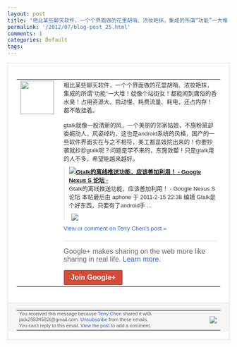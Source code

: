 ```yaml
---
layout: post
title: "相比某些聊天软件，一个个界面做的花里胡哨、浓妆艳抹，集成的所谓“功能”一大堆！就像..."
permalink: '/2012/07/blog-post_25.html'
comments: 1
categories: Default
tags: 
---
```

<div style="border:solid 1px #dfdfdf;color:#686868;font:13px Arial"><div style="background-color:#fff;padding:20px;"><table cellpadding="0" cellspacing="0"><tr><td style="padding-right:15px;vertical-align:top"><a href="https://plus.google.com/_/notifications/emlink?emrecipient=110200756825219614165&amp;emid=CMi0tb7BtLECFYyb5Qod7woAAA&amp;path=%2F108643996575278738906&amp;dt=1343208471487&amp;uob=8"><img height="75" src="https://lh3.googleusercontent.com/-KKRGTyJ5Bl0/AAAAAAAAAAI/AAAAAAAAEEY/jllxqER5dCk/s75-c-k-a/photo.jpg" style="border:solid 1px #cccccc;" width="75"/></a></td><td style="width:578px;color:#333;font:13px Arial;vertical-align:top;"><div style="padding-bottom:10px">相比某些聊天软件，一个个界面做的花里胡哨<wbr/>、浓妆艳抹，集成的所谓"功能"一大堆！就<wbr/>像个站街女！都能闻到庸俗的香水臭！占用资<wbr/>源大、启动慢、耗费流量、耗电，还占内存！<wbr/>都不敢挂着。<br/><br/>gtalk就像一股清新的风，<wbr/>一个美丽的邻家姑娘，不施粉黛却委婉动人，<wbr/>风姿绰约，这也是android系统的风格<wbr/>，国产的一些软件界面实在与之不相符，美工<wbr/>都是妓院出来的！你要抄袭就抄抄gtalk<wbr/>呢？问题是学不来的，东施效颦！只是gta<wbr/>lk用的人不多，希望能越来越好。</div><div style="margin-bottom:10px;padding-left:10px; border-left:2px solid #EAEAEA"><span style="margin-right:5px"><a href="http://goo.gl/z6zzc" style="zSoyz"><img border="0" src="https://images1-focus-opensocial.googleusercontent.com/gadgets/proxy?url=https://s2.googleusercontent.com/s2/favicons?domain%3Dgoo.gl&amp;container=focus&amp;gadget=a&amp;rewriteMime=image/*&amp;refresh=31536000&amp;resize_h=16"/><span style="font-weight:bold">Gtalk的离线推送功能，应该善加利用！ - Google Nexus S 论坛 -</span></a><div style="padding-bottom:10px">Gtalk的离线推送功能，应该善加利用！ - Google Nexus S 论坛  本帖最后由 aphone 于 2011-2-15 22:38 编辑 Gtalk是个好东西，只要有了andro<wbr/>id手 ...</div></span><span style="margin-right:5px"><a href="https://plus.google.com/_/notifications/emlink?emrecipient=110200756825219614165&amp;emid=CMi0tb7BtLECFYyb5Qod7woAAA&amp;path=%2F108643996575278738906%2Fposts%2F5cMvBXktMzY%3Fgpinv%3DAMIXal9FHJDAbnqqATMDJpW6bQhIrlO0faD1l1kFHhNmYePd3qvcbKS4eGtNh-pbbtyhIdhgz8YvXgTh92De5RV9NaU2zH-7g39_Lw824U5Xx1UZgpNqCJ4&amp;dt=1343208471487&amp;uob=8" style="zSoyz;"><img border="0" src="https://images2-focus-opensocial.googleusercontent.com/gadgets/proxy?url=http://passport.gfan.com/gfan_cu/data/avatar/000/23/52/56_avatar_middle.jpg&amp;container=focus&amp;gadget=a&amp;rewriteMime=image/*&amp;refresh=31536000&amp;resize_h=120" style="max-height:200px;max-width:275px"/></a></span></div><a href="https://plus.google.com/_/notifications/emlink?emrecipient=110200756825219614165&amp;emid=CMi0tb7BtLECFYyb5Qod7woAAA&amp;path=%2F108643996575278738906%2Fposts%2F5cMvBXktMzY%3Fgpinv%3DAMIXal9FHJDAbnqqATMDJpW6bQhIrlO0faD1l1kFHhNmYePd3qvcbKS4eGtNh-pbbtyhIdhgz8YvXgTh92De5RV9NaU2zH-7g39_Lw824U5Xx1UZgpNqCJ4&amp;dt=1343208471487&amp;uob=8" style="color:#3366CC;text-decoration:none;">View or comment on Terry Chen's post »</a><div style="margin-top:20px;border-top:solid 1px #dfdfdf"><div style="padding:15px 0;color:#686868;font:16px Arial;">Google+ makes sharing on the web more like sharing in real life. <a href="http://www.google.com/+/learnmore/" style="color:#3366CC;text-decoration:none;">Learn more</a>.</div><a href="https://plus.google.com/_/notifications/emlink?emrecipient=110200756825219614165&amp;emid=CMi0tb7BtLECFYyb5Qod7woAAA&amp;path=%2F%3Fgpinv%3DAMIXal9FHJDAbnqqATMDJpW6bQhIrlO0faD1l1kFHhNmYePd3qvcbKS4eGtNh-pbbtyhIdhgz8YvXgTh92De5RV9NaU2zH-7g39_Lw824U5Xx1UZgpNqCJ4&amp;dt=1343208471487&amp;uob=8" style="display:inline-block;padding:7px 15px;background-color:#d44b38; color:#fff;font-size:16px; font-weight:bold;border-radius:2px;-webkit-border-radius:2px; -moz-border-radius:2px;border:solid 1px #c43b28; white-space:nowrap;text-decoration:none">Join Google+</a></div></td></tr></table></div><div style="border-top:solid 1px #dfdfdf;padding:0 20px; background-color:#f5f5f5"><table cellpadding="0" cellspacing="0" style="height:50px"><tbody><tr><td style="vertical-align:middle;width:100%; color:#636363;font:11px Arial; line-height:120%">You received this message because <a href="https://plus.google.com/_/notifications/emlink?emrecipient=110200756825219614165&amp;emid=CMi0tb7BtLECFYyb5Qod7woAAA&amp;path=%2F108643996575278738906%3Fgpinv%3DAMIXal9FHJDAbnqqATMDJpW6bQhIrlO0faD1l1kFHhNmYePd3qvcbKS4eGtNh-pbbtyhIdhgz8YvXgTh92De5RV9NaU2zH-7g39_Lw824U5Xx1UZgpNqCJ4&amp;dt=1343208471487&amp;uob=8" style="color:#3366CC;text-decoration:none;">Terry Chen</a> shared it with jack29834582t@gmail.com. <a href="https://plus.google.com/_/notifications/emlink?emrecipient=110200756825219614165&amp;emid=CMi0tb7BtLECFYyb5Qod7woAAA&amp;path=%2F_%2Fnonplus%2Femailsettings%3Fgpinv%3DAMIXal9FHJDAbnqqATMDJpW6bQhIrlO0faD1l1kFHhNmYePd3qvcbKS4eGtNh-pbbtyhIdhgz8YvXgTh92De5RV9NaU2zH-7g39_Lw824U5Xx1UZgpNqCJ4%26est%3DADH5u8XKuMX4-nRRHS_SSr_UJd2yfFdFF-MfJuEmld4knsombnaXtX6wxenfRysrnlNPuHWlmCqdUvEY3YbmbVdu7BHKCNVzm7NWR9baiULyCAVAc29b4IRCaR2nK6U3vI8g50Qc4VE3b7pb-EzKAqTeLo8BT3PKBw&amp;dt=1343208471487&amp;uob=8" style="color:#3366CC;text-decoration:none;">Unsubscribe</a> from these emails.<br/>You can't reply to this email. <a href="https://plus.google.com/_/notifications/emlink?emrecipient=110200756825219614165&amp;emid=CMi0tb7BtLECFYyb5Qod7woAAA&amp;path=%2F108643996575278738906%2Fposts%2F5cMvBXktMzY%3Fgpinv%3DAMIXal9FHJDAbnqqATMDJpW6bQhIrlO0faD1l1kFHhNmYePd3qvcbKS4eGtNh-pbbtyhIdhgz8YvXgTh92De5RV9NaU2zH-7g39_Lw824U5Xx1UZgpNqCJ4&amp;dt=1343208471487&amp;uob=8" style="color:#3366CC;text-decoration:none;">View the post</a> to add a comment.<br/></td><td><img src="https://ssl.gstatic.com/s2/oz/images/notifications/logo/google-plus-6617a72bb36cc548861652780c9e6ff1.png"/></td></tr></tbody></table></div></div>